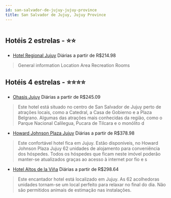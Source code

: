 ```yaml
---
id: san-salvador-de-jujuy-jujuy-province
title: San Salvador de Jujuy, Jujuy Province
---
```


<center><img src="http://photos.hotelbeds.com/giata/19/190986/190986a_hb_a_046.jpg" alt="" /></center>


## Hotéis 2 estrelas - ⭐️⭐️

-    [Hotel Regional Jujuy](https://www.hurb.com/hoteis/san-salvador-de-jujuy/hotel-regional-jujuy-JNP-JP631230?cmp=18055) Diárias a partir de R$214.98
   > General information
Location
Area
Recreation
Rooms


## Hotéis 4 estrelas - ⭐️⭐️⭐️⭐️

-    [Ohasis Jujuy](https://www.hurb.com/hoteis/san-salvador-de-jujuy/ohasis-jujuy-JNP-JP855080?cmp=18055) Diárias a partir de R$245.09
   > Este hotel está situado no centro de San Salvador de Jujuy perto de atrações locais, como a Catedral, a Casa de Gobierno e a Plaza Belgrano. Algumas das atrações mais conhecidas da região, como o Parque Nacional Calilegua, Pucara de Tilcara e o monólito d
-    [Howard Johnson Plaza Jujuy](https://www.hurb.com/hoteis/san-salvador-de-jujuy/howard-johnson-plaza-jujuy-JNP-JP082402?cmp=18055) Diárias a partir de R$378.98
   > Este confortável hotel fica em Jujuy. Estão disponíveis, no Howard Johnson Plaza Jujuy 62 unidades de alojamento para conveniência dos hóspedes. Todos os hóspedes que ficam neste imóvel poderão manter-se atualizados graças ao acesso à internet por fio e s
-    [Hotel Altos de la Viña](https://www.hurb.com/hoteis/san-salvador-de-jujuy/hotel-altos-de-la-vina-JNP-JP205979?cmp=18055) Diárias a partir de R$298.64
   > Este encantador hotel está localizado em Jujuy. As 62 acolhedoras unidades tornam-se um local perfeito para relaxar no final do dia. Não são permitidos animais de estimação nas instalações. 
